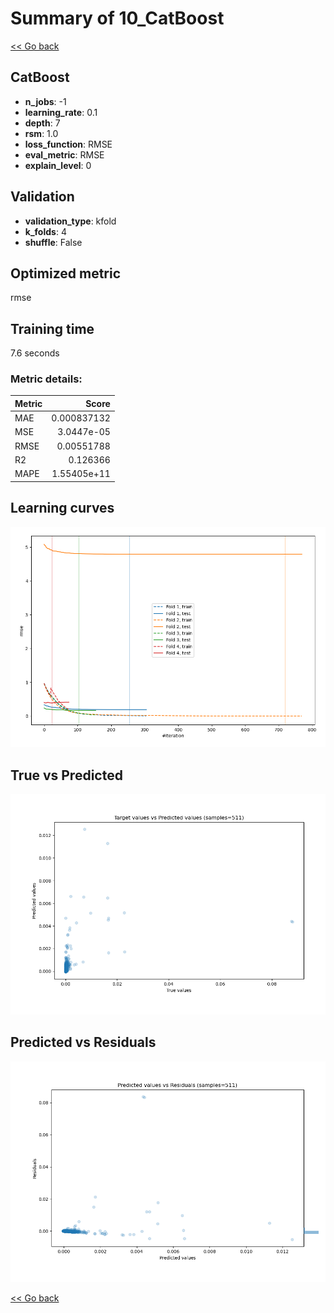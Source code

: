 # Summary of 10_CatBoost

[<< Go back](../README.md)


## CatBoost
- **n_jobs**: -1
- **learning_rate**: 0.1
- **depth**: 7
- **rsm**: 1.0
- **loss_function**: RMSE
- **eval_metric**: RMSE
- **explain_level**: 0

## Validation
 - **validation_type**: kfold
 - **k_folds**: 4
 - **shuffle**: False

## Optimized metric
rmse

## Training time

7.6 seconds

### Metric details:
| Metric   |       Score |
|:---------|------------:|
| MAE      | 0.000837132 |
| MSE      | 3.0447e-05  |
| RMSE     | 0.00551788  |
| R2       | 0.126366    |
| MAPE     | 1.55405e+11 |



## Learning curves
![Learning curves](learning_curves.png)
## True vs Predicted

![True vs Predicted](true_vs_predicted.png)


## Predicted vs Residuals

![Predicted vs Residuals](predicted_vs_residuals.png)



[<< Go back](../README.md)
